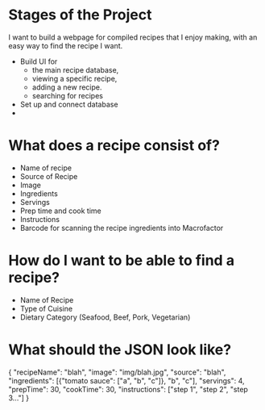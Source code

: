# Stages of the Project
I want to build a webpage for compiled recipes that I enjoy making, with an easy way to find the recipe I want. 

- Build UI for
    - the main recipe database, 
    - viewing a specific recipe,
    - adding a new recipe.
    - searching for recipes
- Set up and connect database
- 


# What does a recipe consist of?
- Name of recipe
- Source of Recipe
- Image
- Ingredients
- Servings
- Prep time and cook time
- Instructions
- Barcode for scanning the recipe ingredients into Macrofactor

# How do I want to be able to find a recipe?
- Name of Recipe
- Type of Cuisine
- Dietary Category (Seafood, Beef, Pork, Vegetarian)

# What should the JSON look like? 
{
    "recipeName": "blah",
    "image": "img/blah.jpg",
    "source": "blah",
    "ingredients": [{"tomato sauce": ["a", "b", "c"]}, "b", "c"],
    "servings": 4,
    "prepTime": 30,
    "cookTime": 30,
    "instructions": ["step 1", "step 2", "step 3..."]
}